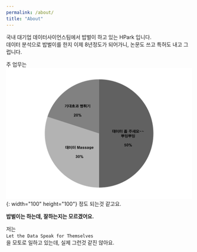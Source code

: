 ```yaml
---
permalink: /about/
title: "About"
---
```


국내 대기업 데이터사이언스팀에서 밥벌이 하고 있는 HPark 입니다.  
데이터 분석으로 밥벌이를 한지 이제 8년정도가 되어가니, 논문도 쓰고 특허도 내고 그럽니다.  

주 업무는
![주 업무](/images/about.png){: width="100" height="100"}
정도 되는것 같고요.

**밥벌이는 하는데, 잘하는지는 모르겠어요.**


저는  
`Let the Data Speak for Themselves`  
을 모토로 일하고 있는데, 실제 그런것 같진 않아요.
